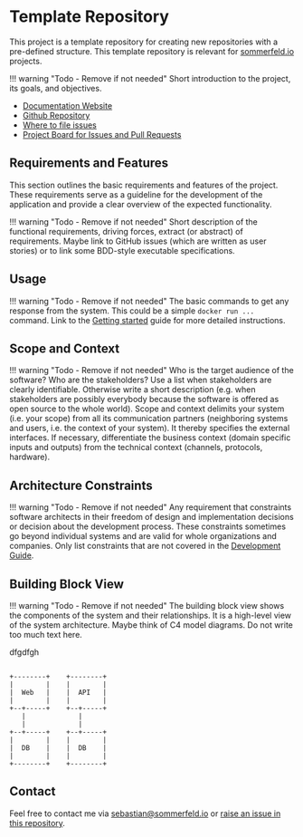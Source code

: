 <!-- ---
hide:
  - navigation
--- -->

# Template Repository

[doc-website]: https://sommerfeld-io.github.io/template-repository
[github-repo]: https://github.com/sommerfeld-io/template-repository
[file-issues]: https://github.com/sommerfeld-io/template-repository/issues
[project-board]: https://github.com/orgs/sommerfeld-io/projects/1/views/17

This project is a template repository for creating new repositories with a pre-defined structure. This template repository is relevant for [sommerfeld.io](https://github.com/sommerfeld-io) projects.

!!! warning "Todo - Remove if not needed"
    Short introduction to the project, its goals, and objectives.

- [Documentation Website][doc-website]
- [Github Repository][github-repo]
- [Where to file issues][file-issues]
- [Project Board for Issues and Pull Requests][project-board]

## Requirements and Features

This section outlines the basic requirements and features of the project. These requirements serve as a guideline for the development of the application and provide a clear overview of the expected functionality.

!!! warning "Todo - Remove if not needed"
    Short description of the functional requirements, driving forces, extract (or abstract) of requirements. Maybe link to GitHub issues (which are written as user stories) or to link some BDD-style executable specifications.

## Usage

!!! warning "Todo - Remove if not needed"
    The basic commands to get any response from the system. This could be a simple `docker run ...` command. Link to the [Getting started](https://sommerfeld-io.github.io/template-repository/usage) guide for more detailed instructions.

## Scope and Context

!!! warning "Todo - Remove if not needed"
    Who is the target audience of the software? Who are the stakeholders? Use a list when stakeholders are clearly identifiable. Otherwise write a short description (e.g. when stakeholders are possibly everybody because the software is offered as open source to the whole world). Scope and context delimits your system (i.e. your scope) from all its communication partners (neighboring systems and users, i.e. the context  of your system). It thereby specifies the external interfaces. If necessary, differentiate the business context (domain specific inputs and outputs) from the technical context (channels, protocols, hardware).

## Architecture Constraints

!!! warning "Todo - Remove if not needed"
    Any requirement that constraints software architects in their freedom of design and implementation decisions or decision about the development process. These constraints sometimes go beyond individual systems and are valid for whole organizations and companies. Only list constraints that are not covered in the [Development Guide](https://sommerfeld-io.github.io/template-repository/about/development-guide).

## Building Block View

!!! warning "Todo - Remove if not needed"
    The building block view shows the components of the system and their relationships. It is a high-level view of the system architecture. Maybe think of C4 model diagrams. Do not write too much text here.

dfgdfgh

```kroki-ditaa

+--------+    +--------+
|        |    |        |
|  Web   |    |  API   |
|        |    |        |
+--+-----+    +--+-----+
   |             |
   |             |
+--+-----+    +--+-----+
|        |    |        |
|  DB    |    |  DB    |
|        |    |        |
+--------+    +--------+
```

## Contact

Feel free to contact me via <sebastian@sommerfeld.io> or [raise an issue in this repository][file-issues].

<!-- !    DO NOT EDIT DIRECTLY !!!!!                         -->
<!-- !    File is auto-generated by pipeline                 -->
<!-- !    Contents are based on files from docs/about dir    -->
